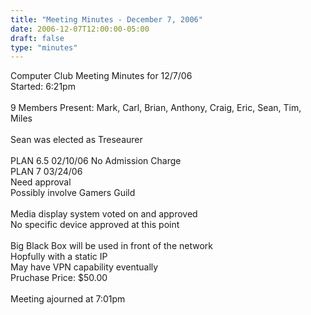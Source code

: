 ```yaml
---
title: "Meeting Minutes - December 7, 2006"
date: 2006-12-07T12:00:00-05:00
draft: false
type: "minutes"
---
```


Computer Club Meeting Minutes for 12/7/06<br />
Started: 6:21pm<br />
<br />
9 Members Present: Mark, Carl, Brian, Anthony, Craig, Eric, Sean, Tim, Miles<br />
<br />
Sean was elected as Treseaurer<br />
<br />
PLAN 6.5 02/10/06 No Admission Charge<br />
PLAN 7   03/24/06<br />
Need approval<br />
Possibly involve Gamers Guild<br />
<br />
Media display system voted on and approved<br />
No specific device approved at this point<br />
<br />
Big Black Box will be used in front of the network<br />
Hopfully with a static IP<br />
May have VPN capability eventually<br />
Pruchase Price: $50.00<br />
<br />
Meeting ajourned at 7:01pm
